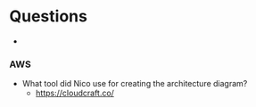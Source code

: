 # Questions

- 

### AWS

 - What tool did Nico use for creating the architecture diagram?
    - https://cloudcraft.co/


